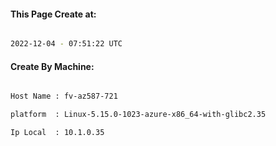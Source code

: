 
   
#### This Page Create at:

```bash

2022-12-04 - 07:51:22 UTC

```

#### Create By Machine:

```bash

Host Name : fv-az587-721

platform  : Linux-5.15.0-1023-azure-x86_64-with-glibc2.35

Ip Local  : 10.1.0.35

```

